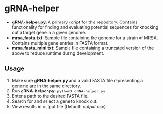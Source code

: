 # gRNA-helper

- **gRNA-helper.py**: A primary script for this repository. Contains functionality for finding and evaluating potential sequences for knocking out a target gene in a given genome.
- **mrsa_fasta.txt**: Sample file containing the genome for a strain of MRSA. Contains multiple gene entries in FASTA format.
- **mrsa_fasta_mini.txt**: Sample file containing a truncated version of the above to reduce runtime during development.


## Usage

1. Make sure **gRNA-helper.py** and a valid FASTA file representing a genome are in the same directory.
2. Run **gRNA-helper.py**: `python3 gRNA-helper.py`
3. Enter a path to the desired FASTA file.
4. Search for and select a gene to knock out.
5. View results in output file (Default: _output.csv_)
